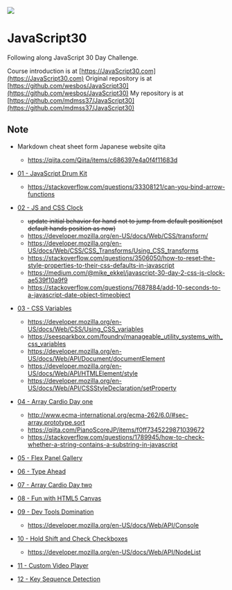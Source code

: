 ![](https://javascript30.com/images/JS3-social-share.png)

# JavaScript30

Following along JavaScript 30 Day Challenge.

Course introduction is at [https://JavaScript30.com](https://JavaScript30.com)
Original repository is at [https://github.com/wesbos/JavaScript30](https://github.com/wesbos/JavaScript30)
My repository is at [https://github.com/mdmss37/JavaScript30](https://github.com/mdmss37/JavaScript30)

## Note

* Markdown cheat sheet form Japanese website qiita

  * https://qiita.com/Qiita/items/c686397e4a0f4f11683d

* [01 - JavaScript Drum Kit](https://mdmss37.github.io/JavaScript30/01%20-%20JavaScript%20Drum%20Kit/)

  * https://stackoverflow.com/questions/33308121/can-you-bind-arrow-functions

* [02 - JS and CSS Clock](https://mdmss37.github.io/JavaScript30/02%20-%20JS%20and%20CSS%20Clock/)

  * ~~update initial behavior for hand not to jump from default position(set default hands position as now)~~
  * <https://developer.mozilla.org/en-US/docs/Web/CSS/transform/>
  * https://developer.mozilla.org/en-US/docs/Web/CSS/CSS_Transforms/Using_CSS_transforms
  * https://stackoverflow.com/questions/3506050/how-to-reset-the-style-properties-to-their-css-defaults-in-javascript
  * https://medium.com/@mike_ekkel/javascript-30-day-2-css-js-clock-ae539f10a9f9
  * https://stackoverflow.com/questions/7687884/add-10-seconds-to-a-javascript-date-object-timeobject

* [03 - CSS Variables](https://mdmss37.github.io/JavaScript30/03%20-%20CSS%20Variables/)

  * https://developer.mozilla.org/en-US/docs/Web/CSS/Using_CSS_variables
  * https://seesparkbox.com/foundry/manageable_utility_systems_with_css_variables
  * https://developer.mozilla.org/en-US/docs/Web/API/Document/documentElement
  * https://developer.mozilla.org/en-US/docs/Web/API/HTMLElement/style
  * https://developer.mozilla.org/en-US/docs/Web/API/CSSStyleDeclaration/setProperty

* [04 - Array Cardio Day one](https://mdmss37.github.io/JavaScript30/04%20-%20Array%20Cardio%20Day%20one/)

  * http://www.ecma-international.org/ecma-262/6.0/#sec-array.prototype.sort
  * https://qiita.com/PianoScoreJP/items/f0ff7345229871039672
  * https://stackoverflow.com/questions/1789945/how-to-check-whether-a-string-contains-a-substring-in-javascript

* [05 - Flex Panel Gallery](https://mdmss37.github.io/JavaScript30/05%20-%20Flex%20Panel%20Gallery/)
* [06 - Type Ahead](https://mdmss37.github.io/JavaScript30/06%20-%20Type%20Ahead/)
* [07 - Array Cardio Day two](https://mdmss37.github.io/JavaScript30/07%20-%20Array%20Cardio%20Day%20two)
* [08 - Fun with HTML5 Canvas](https://mdmss37.github.io/JavaScript30/08%20-%20Fun%20with%20HTML5%20Canvas/)
* [09 - Dev Tools Domination](https://mdmss37.github.io/JavaScript30/09%20-%20Dev%20Tools%20Domination/)
  * https://developer.mozilla.org/en-US/docs/Web/API/Console
* [10 - Hold Shift and Check Checkboxes](https://mdmss37.github.io/JavaScript30/10%20-%20Hold%20Shift%20and%20Check%20Checkboxes/)
  * https://developer.mozilla.org/en-US/docs/Web/API/NodeList
* [11 - Custom Video Player](https://mdmss37.github.io/JavaScript30/11%20-%20Custom%20Video%20Player/)
* [12 - Key Sequence Detection](https://mdmss37.github.io/JavaScript30/12%20-%20Key%20Sequence%20Detection/)
